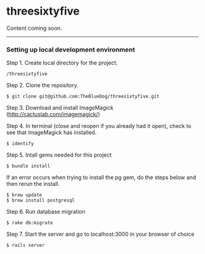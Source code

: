 # threesixtyfive

Content coming soon.

***

### Setting up local development environment

Step 1. Create local directory for the project. 
```
/threesixtyfive 
```

Step 2. Clone the repository.
```
$ git clone git@github.com:TheBlueDog/threesixtyfive.git
```

Step 3. Download and install ImageMagick (http://cactuslab.com/imagemagick/)

Step 4. In terminal (close and reopen if you already had it open), check to see that ImageMagick has installed.
````
$ identify
````

Step 5. Intall gems needed for this project
````
$ bundle install
````
If an error occurs when trying to install the pg gem, do the steps below and then rerun the install.
````
$ brew update
$ brew install postgresql
````

Step 6. Run database migration
````
$ rake db:migrate
````

Step 7. Start the server and go to localhost:3000 in your browser of choice
````
$ rails server
````


